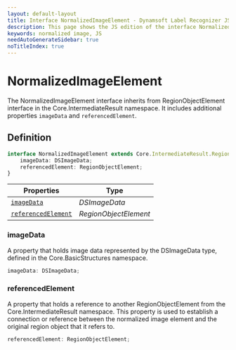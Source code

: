 ```yaml
---
layout: default-layout
title: Interface NormalizedImageElement - Dynamsoft Label Recognizer JS Edition API Reference
description: This page shows the JS edition of the interface NormalizedImageElement.
keywords: normalized image, JS
needAutoGenerateSidebar: true
noTitleIndex: true
---
```


# NormalizedImageElement

The NormalizedImageElement interface inherits from RegionObjectElement interface in the Core.IntermediateResult namespace. It includes additional properties `imageData` and `referencedElement`.

## Definition

```ts
interface NormalizedImageElement extends Core.IntermediateResult.RegionObjectElement {
    imageData: DSImageData;
    referencedElement: RegionObjectElement;
}
```

| Properties               | Type |
|----------------------|-------------|
| [`imageData`](#imagedata) | *DSImageData* |
| [`referencedElement`](#referencedelement) | *RegionObjectElement* |

### imageData

A property that holds image data represented by the DSImageData type, defined in the Core.BasicStructures namespace. 

```ts
imageData: DSImageData;
```

### referencedElement

A property that holds a reference to another RegionObjectElement from the Core.IntermediateResult namespace. This property is used to establish a connection or reference between the normalized image element and the original region object that it refers to.

```ts
referencedElement: RegionObjectElement;
```